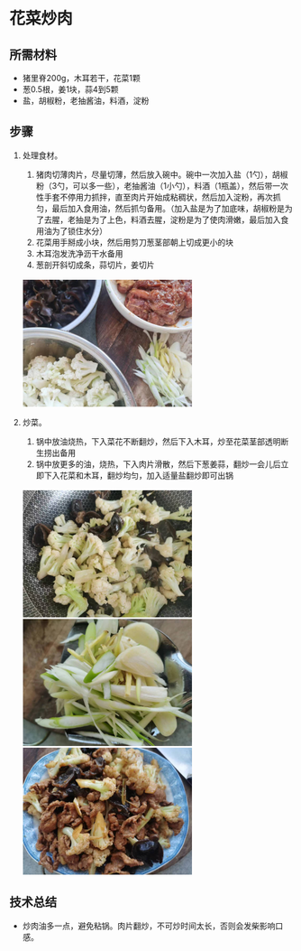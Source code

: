 # 花菜炒肉

## 所需材料

* 猪里脊200g，木耳若干，花菜1颗
* 葱0.5根，姜1块，蒜4到5颗
* 盐，胡椒粉，老抽酱油，料酒，淀粉

## 步骤

1. 处理食材。
    1. 猪肉切薄肉片，尽量切薄，然后放入碗中。碗中一次加入盐（1勺），胡椒粉（3勺，可以多一些），老抽酱油（1小勺），料酒（1瓶盖），然后带一次性手套不停用力抓拌，直至肉片开始成粘稠状，然后加入淀粉，再次抓匀，最后加入食用油，然后抓匀备用。（加入盐是为了加底味，胡椒粉是为了去腥，老抽是为了上色，料酒去腥，淀粉是为了使肉滑嫩，最后加入食用油为了锁住水分）
    1. 花菜用手掰成小块，然后用剪刀葱茎部朝上切成更小的块
    1. 木耳泡发洗净沥干水备用
    1. 葱剖开斜切成条，蒜切片，姜切片

    <br />
    <img src="../img/cauliflower_pork1.jpeg" width="300" />

1. 炒菜。
    1. 锅中放油烧热，下入菜花不断翻炒，然后下入木耳，炒至花菜茎部透明断生捞出备用
    1. 锅中放更多的油，烧热，下入肉片滑散，然后下葱姜蒜，翻炒一会儿后立即下入花菜和木耳，翻炒均匀，加入适量盐翻炒即可出锅

    <br />
    <img src="../img/cauliflower_pork2.jpeg" width="300" />
    <img src="../img/cauliflower_pork3.jpeg" width="300" />
    <img src="../img/cauliflower_pork4.jpeg" width="300" />

## 技术总结

* 炒肉油多一点，避免粘锅。肉片翻炒，不可炒时间太长，否则会发柴影响口感。
